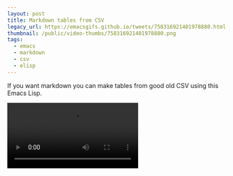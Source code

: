 ```yaml
---
layout: post
title: Markdown tables from CSV
legacy_url: https://emacsgifs.github.io/tweets/758316921401978880.html
thumbnail: /public/video-thumbs/758316921401978880.png
tags:
  - emacs
  - markdown
  - csv
  - elisp
---
```


If you want markdown you can make tables from good old CSV using this Emacs Lisp.

<script src="https://gist.github.com/jasonm23/4c221d4d5d34840d8e73c9425081e276.js"></script>

<video controls autoplay loop>
  <source src="/public/videos/758316921401978880.mp4" type="video/mp4">
  Sorry your browser does not support the video tag, maybe time to upgrade?
</video>
